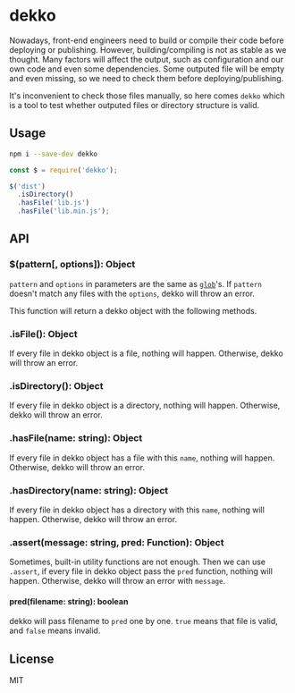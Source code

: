 # dekko

Nowadays, front-end engineers need to build or compile their code before deploying or publishing. However, building/compiling  is not as stable as we thought. Many factors will affect the output, such as configuration and our own code and even some dependencies. Some outputed file will be empty and even missing, so we need to check them before deploying/publishing.

It's inconvenient to check those files manually, so here comes `dekko` which is a tool to test whether outputed files or directory structure is valid.

## Usage

```bash
npm i --save-dev dekko
```

```js
const $ = require('dekko');

$('dist')
  .isDirectory()
  .hasFile('lib.js')
  .hasFile('lib.min.js');
```

## API

### $(pattern[, options]): Object

`pattern` and `options` in parameters are the same as [`glob`](https://github.com/isaacs/node-glob)'s. If `pattern` doesn't match any files with the `options`, dekko will throw an error.

This function will return a dekko object with the following methods.

### .isFile(): Object

If every file in dekko object is a file, nothing will happen. Otherwise, dekko will throw an error.

### .isDirectory(): Object

If every file in dekko object is a directory, nothing will happen. Otherwise, dekko will throw an error.

### .hasFile(name: string): Object

If every file in dekko object has a file with this `name`, nothing will happen. Otherwise, dekko will throw an error.

### .hasDirectory(name: string): Object

If every file in dekko object has a directory with this `name`, nothing will happen. Otherwise, dekko will throw an error.

### .assert(message: string, pred: Function): Object

Sometimes, built-in utility functions are not enough. Then we can use `.assert`, if every file in dekko object pass the `pred` function, nothing will happen. Otherwise, dekko will throw an error with `message`.

#### pred(filename: string): boolean

dekko will pass filename to `pred` one by one. `true` means that file is valid, and `false` means invalid.

## License

MIT
